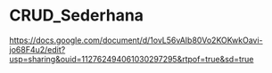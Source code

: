 # CRUD_Sederhana
https://docs.google.com/document/d/1ovL56vAIb80Vo2KOKwkOavi-jo68F4u2/edit?usp=sharing&ouid=112762494061030297295&rtpof=true&sd=true
